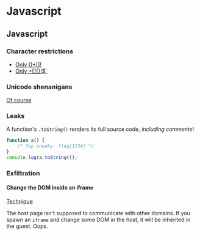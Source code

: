 # Javascript

## Javascript

### Character restrictions

* [Only \(\)+\[\]!](http://www.jsfuck.com/)  
* [Only +\[\]{}!$\`](https://portswigger.net/research/executing-non-alphanumeric-javascript-without-parenthesis)

### Unicode shenanigans

[Of course](https://portswigger.net/research/escaping-javascript-sandboxes-with-parsing-issues)

### Leaks

A function's `.toString()` renders its full source code, _including comments_!

```javascript
function a() {
    /* Top sneaky: flag{1234} */
}
console.log(a.toString());
```

### Exfiltration

#### Change the DOM inside an iframe

[Technique](https://research.securitum.com/marginwidth-marginheight-the-unexpected-cross-origin-communication-channel/)

The host page isn't supposed to communicate with other domains. If you spawn an `iframe` and change some DOM in the host, it will be inherited in the guest. Oops.

